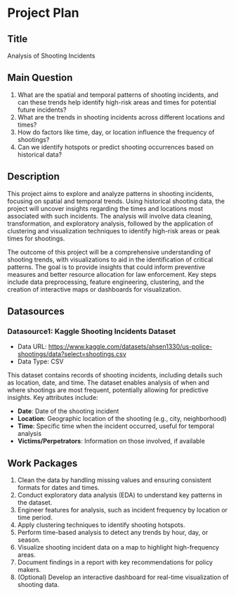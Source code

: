 # Project Plan

## Title

<!-- Give your project a short title. -->
Analysis of Shooting Incidents

## Main Question

<!-- Think about one main question you want to answer based on the data. -->
1. What are the spatial and temporal patterns of shooting incidents, and can these trends help identify high-risk areas and times for potential future incidents?
2. What are the trends in shooting incidents across different locations and times?
3. How do factors like time, day, or location influence the frequency of shootings?
4. Can we identify hotspots or predict shooting occurrences based on historical data?


## Description

<!-- Describe your data science project in max. 200 words. Consider writing about why and how you attempt it. -->
This project aims to explore and analyze patterns in shooting incidents, focusing on spatial and temporal trends.
Using historical shooting data, the project will uncover insights regarding the times and locations most associated
with such incidents. The analysis will involve data cleaning, transformation, and exploratory analysis, followed
by the application of clustering and visualization techniques to identify high-risk areas or peak times for shootings.

The outcome of this project will be a comprehensive understanding of shooting trends, with visualizations to aid in
the identification of critical patterns. The goal is to provide insights that could inform preventive measures and
better resource allocation for law enforcement. Key steps include data preprocessing, feature engineering, clustering,
and the creation of interactive maps or dashboards for visualization.


## Datasources

<!-- Describe each datasource you plan to use in a section. Use the prefix "DatasourceX" where X is the id of the datasource. -->

### Datasource1: Kaggle Shooting Incidents Dataset
* Data URL: https://www.kaggle.com/datasets/ahsen1330/us-police-shootings/data?select=shootings.csv
* Data Type: CSV

This dataset contains records of shooting incidents, including details such as location, date, and time. The dataset
enables analysis of when and where shootings are most frequent, potentially allowing for predictive insights. Key
attributes include:

- **Date**: Date of the shooting incident
- **Location**: Geographic location of the shooting (e.g., city, neighborhood)
- **Time**: Specific time when the incident occurred, useful for temporal analysis
- **Victims/Perpetrators**: Information on those involved, if available


## Work Packages

<!-- List of work packages ordered sequentially, each pointing to an issue with more details. -->

1. Clean the data by handling missing values and ensuring consistent formats for dates and times.
2. Conduct exploratory data analysis (EDA) to understand key patterns in the dataset.
3. Engineer features for analysis, such as incident frequency by location or time period.
4. Apply clustering techniques to identify shooting hotspots.
5. Perform time-based analysis to detect any trends by hour, day, or season.
6. Visualize shooting incident data on a map to highlight high-frequency areas.
7. Document findings in a report with key recommendations for policy makers.
8. (Optional) Develop an interactive dashboard for real-time visualization of shooting data.


